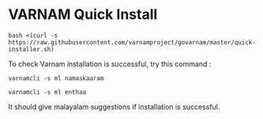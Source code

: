 <H1>VARNAM Quick Install</H1>

```
bash <(curl -s https://raw.githubusercontent.com/varnamproject/govarnam/master/quick-installer.sh)
```

<p>To check Varnam installation is successful, try this command :</p>
  
```
varnamcli -s ml namaskaaram
```
```
varnamcli -s ml enthaa
```
  
  <p>It should give malayalam suggestions if installation is successful.

</p>
